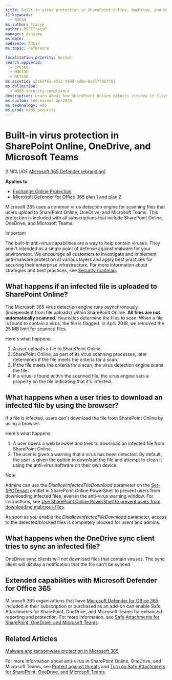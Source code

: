 ```yaml
---
title: Built-in virus protection in SharePoint Online, OneDrive, and Microsoft Teams
f1.keywords: 
  - NOCSH
ms.author: tracyp
author: MSFTTracyP
manager: dansimp
ms.date: 
audience: Admin
ms.topic: reference

localization_priority: Normal
search.appverid: 
  - SPO160
  - MOE150
  - MET150
ms.assetid: e3c6df61-8513-499d-ad8e-8a91770bff63
ms.collection: 
  - M365-security-compliance
description: Learn about how SharePoint Online detects viruses in files that users upload and prevents users from downloading or syncing the files.
ms.custom: seo-marvel-apr2020
ms.technology: mdo
ms.prod: m365-security
---
```


# Built-in virus protection in SharePoint Online, OneDrive, and Microsoft Teams

[!INCLUDE [Microsoft 365 Defender rebranding](../includes/microsoft-defender-for-office.md)]

**Applies to**
- [Exchange Online Protection](exchange-online-protection-overview.md)
- [Microsoft Defender for Office 365 plan 1 and plan 2](office-365-atp.md)

Microsoft 365 uses a common virus detection engine for scanning files that users upload to SharePoint Online, OneDrive, and Microsoft Teams. This protection is included with all subscriptions that include SharePoint Online, OneDrive, and Microsoft Teams.

> [!IMPORTANT]
> The built-in anti-virus capabilities are a way to help contain viruses. They aren't intended as a single point of defense against malware for your environment. We encourage all customers to investigate and implement anti-malware protection at various layers and apply best practices for securing their enterprise infrastructure. For more information about strategies and best practices, see [Security roadmap](security-roadmap.md).

## What happens if an infected file is uploaded to SharePoint Online?

The Microsoft 365 virus detection engine runs asynchronously (independent from file uploads) within SharePoint Online. **All files are not automatically scanned**. Heuristics determine the files to scan. When a file is found to contain a virus, the file is flagged. In April 2018, we removed the 25 MB limit for scanned files.

Here's what happens:

1. A user uploads a file to SharePoint Online.
2. SharePoint Online, as part of its virus scanning processes, later determines if the file meets the criteria for a scan.
3. If the file meets the criteria for a scan, the virus detection engine scans the file.
4. If a virus is found within the scanned file, the virus engine sets a property on the file indicating that it's infected.

## What happens when a user tries to download an infected file by using the browser?

If a file is infected, users can't download the file from SharePoint Online by using a browser.

Here's what happens:

1. A user opens a web browser and tries to download an infected file from SharePoint Online.
2. The user is given a warning that a virus has been detected. By default, the user is given the option to download the file and attempt to clean it using the anti-virus software on their own device.

> [!NOTE]
>
> Admins can use the *DisallowInfectedFileDownload* parameter on the [Set-SPOTenant](/powershell/module/sharepoint-online/Set-SPOTenant) cmdlet in SharePoint Online PowerShell to prevent users from downloading infected files, even in the anti-virus warning window. For instructions, see [Use SharePoint Online PowerShell to prevent users from downloading malicious files](turn-on-atp-for-spo-odb-and-teams.md#step-2-recommended-use-sharepoint-online-powershell-to-prevent-users-from-downloading-malicious-files).
>
> As soon as you enable the *DisallowInfectedFileDownload* parameter, access to the detected/blocked files is completely blocked for users and admins.

## What happens when the OneDrive sync client tries to sync an infected file?

OneDrive sync clients will not download files that contain viruses. The sync client will display a notification that the file can't be synced.

## Extended capabilities with Microsoft Defender for Office 365

Microsoft 365 organizations that have [Microsoft Defender for Office 365](office-365-atp.md) included in their subscription or purchased as an add-on can enable Safe Attachments for SharePoint, OneDrive, and Microsoft Teams for enhanced reporting and protection. For more information, see [Safe Attachments for SharePoint, OneDrive, and Microsoft Teams](atp-for-spo-odb-and-teams.md).

## Related Articles

[Malware and ransomware protection in Microsoft 365](/compliance/assurance/assurance-malware-and-ransomware-protection)

For more information about anti-virus in SharePoint Online, OneDrive, and Microsoft Teams, see [Protect against threats](protect-against-threats.md) and [Turn on Safe Attachments for SharePoint, OneDrive, and Microsoft Teams](turn-on-atp-for-spo-odb-and-teams.md).